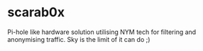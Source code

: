 # scarab0x
Pi-hole like hardware solution utilising NYM tech for filtering and anonymising traffic. Sky is the limit of it can do ;) 
